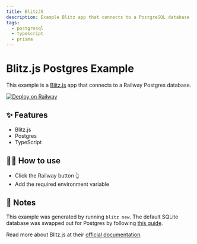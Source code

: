 ```yaml
---
title: BlitzJS
description: Example Blitz app that connects to a PostgreSQL database
tags:
  - postgresql
  - typescript
  - prisma
---
```


# Blitz.js Postgres Example

This example is a [Blitz.js](https://blitzjs.com/) app that connects to a
Railway Postgres database.

[![Deploy on Railway](https://railway.app/button.svg)](https://railway.app/new?template=https%3A%2F%2Fgithub.com%2Frailwayapp%2Fexamples%2Ftree%2Fmaster%2Fexamples%2Fblitzjs&plugins=postgresql&envs=SESSION_SECRET_KEY&SESSION_SECRET_KEYDesc=%3E+32+character+secret+key)

## ✨ Features

- Blitz.js
- Postgres
- TypeScript

## 💁‍♀️ How to use

- Click the Railway button 👆
- Add the required environment variable

## 📝 Notes

This example was generated by running `blitz new`. The default SQLite database was swapped out for Postgres by following [this guide](https://blitzjs.com/docs/database-overview#switch-to-postgresql).

Read more about Blitz.js at their [official documentation](https://blitzjs.com/docs/getting-started).
